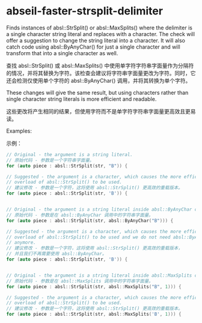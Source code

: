 # abseil-faster-strsplit-delimiter

Finds instances of absl::StrSplit() or absl::MaxSplits() where the delimiter is a single character string literal and replaces with a character. The check will offer a suggestion to change the string literal into a character. It will also catch code using absl::ByAnyChar() for just a single character and will transform that into a single character as well.

查找 absl::StrSplit() 或 absl::MaxSplits() 中使用单字符字符串字面量作为分隔符的情况，并将其替换为字符。该检查会建议将字符串字面量更改为字符。同时，它还会检测仅使用单个字符的 absl::ByAnyChar() 调用，并将其转换为单个字符。

These changes will give the same result, but using characters rather than single character string literals is more efficient and readable.

这些更改将产生相同的结果，但使用字符而不是单字符字符串字面量更高效且更易读。

Examples:

示例：

```c++
// Original - the argument is a string literal.
// 原始代码 - 参数是一个字符串字面量。
for (auto piece : absl::StrSplit(str, "B")) {

// Suggested - the argument is a character, which causes the more efficient
// overload of absl::StrSplit() to be used.
// 建议修改 - 参数是一个字符，这将使用 absl::StrSplit() 更高效的重载版本。
for (auto piece : absl::StrSplit(str, 'B')) {


// Original - the argument is a string literal inside absl::ByAnyChar call.
// 原始代码 - 参数是在 absl::ByAnyChar 调用中的字符串字面量。
for (auto piece : absl::StrSplit(str, absl::ByAnyChar("B"))) {

// Suggested - the argument is a character, which causes the more efficient
// overload of absl::StrSplit() to be used and we do not need absl::ByAnyChar
// anymore.
// 建议修改 - 参数是一个字符，这将使用 absl::StrSplit() 更高效的重载版本，
// 并且我们不再需要使用 absl::ByAnyChar。
for (auto piece : absl::StrSplit(str, 'B')) {


// Original - the argument is a string literal inside absl::MaxSplits call.
// 原始代码 - 参数是在 absl::MaxSplits 调用中的字符串字面量。
for (auto piece : absl::StrSplit(str, absl::MaxSplits("B", 1))) {

// Suggested - the argument is a character, which causes the more efficient
// overload of absl::StrSplit() to be used.
// 建议修改 - 参数是一个字符，这将使用 absl::StrSplit() 更高效的重载版本。
for (auto piece : absl::StrSplit(str, absl::MaxSplits('B', 1))) {
```
